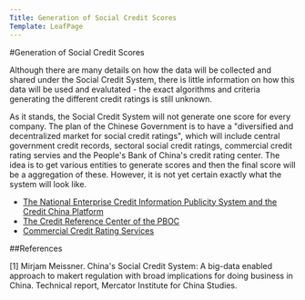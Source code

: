 ```yaml
---
Title: Generation of Social Credit Scores
Template: LeafPage
---
```


#Generation of Social Credit Scores

Although there are many details on how the data will be collected and shared under the Social Credit System, there is little information on how this data will be used and evalutated - the exact algorithms and criteria generating the different credit ratings is still unknown. 
	
As it stands, the Social Credit System will not generate one score for every company. The plan of the Chinese Government is to have a "diversified and decentralized market for social credit ratings", which will include central government credit records, sectoral social credit ratings, commercial credit rating servies and the People's Bank of China's credit rating center. The idea is to get various entities to generate scores and then the final score will be a aggregation of these. However, it is not yet certain exactly what the system will look like. 

- [The National Enterprise Credit Information Publicity System and the Credit China Platform](/course/course/credit-scores/Social_Credit_Scores/china/plan/scoring/1)
- [The Credit Reference Center of the PBOC](/course/course/credit-scores/Social_Credit_Scores/china/plan/scoring/2)
- [Commercial Credit Rating Services](/course/course/credit-scores/Social_Credit_Scores/china/plan/scoring/3)

##References

[1] Mirjam Meissner. China's Social Credit System: A big-data enabled approach to makert regulation with broad implications for doing business in China. Technical report, Mercator Institute for China Studies.
